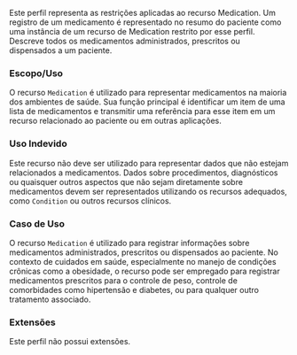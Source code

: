 Este perfil representa as restrições aplicadas ao recurso Medication. Um registro de um medicamento é representado no resumo do paciente como uma instância de um recurso de Medication restrito por esse perfil. Descreve todos os medicamentos administrados, prescritos ou dispensados a um paciente.

### Escopo/Uso

O recurso `Medication` é utilizado para representar medicamentos na maioria dos ambientes de saúde. Sua função principal é identificar um item de uma lista de medicamentos e transmitir uma referência para esse item em um recurso relacionado ao paciente ou em outras aplicações. 

### Uso Indevido

Este recurso não deve ser utilizado para representar dados que não estejam relacionados a medicamentos. Dados sobre procedimentos, diagnósticos ou quaisquer outros aspectos que não sejam diretamente sobre medicamentos devem ser representados utilizando os recursos adequados, como `Condition` ou outros recursos clínicos.

### Caso de Uso

O recurso `Medication` é utilizado para registrar informações sobre medicamentos administrados, prescritos ou dispensados ao paciente. No contexto de cuidados em saúde, especialmente no manejo de condições crônicas como a obesidade, o recurso pode ser empregado para registrar medicamentos prescritos para o controle de peso, controle de comorbidades como hipertensão e diabetes, ou para qualquer outro tratamento associado.

### Extensões

Este perfil não possui extensões.
